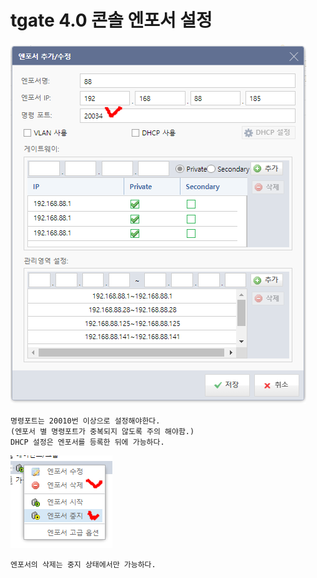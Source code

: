# tgate 4.0 콘솔 엔포서 설정

![Alt text](image-64.png)

```
명령포트는 20010번 이상으로 설정해야한다.
(엔포서 별 명령포트가 중복되지 않도록 주의 해야함.)
DHCP 설정은 엔포서를 등록한 뒤에 가능하다.
```

![Alt text](image-65.png)

```
엔포서의 삭제는 중지 상태에서만 가능하다.
```





